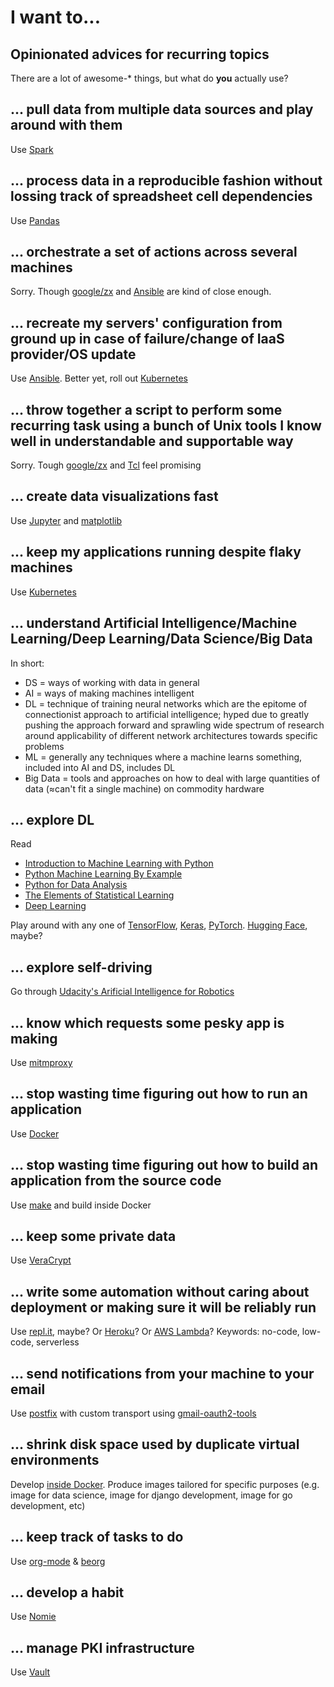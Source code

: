 # I want to...

## Opinionated advices for recurring topics

There are a lot of awesome-* things, but what do __you__ actually use?


## ... pull data from multiple data sources and play around with them

Use [Spark](https://spark.apache.org)

## ... process data in a reproducible fashion without lossing track of spreadsheet cell dependencies

Use [Pandas](https://pandas.pydata.org)

## ... orchestrate a set of actions across several machines

Sorry. Though [google/zx](https://github.com/google/zx) and [Ansible](http://ansible.com) are kind of close enough.

## ... recreate my servers' configuration from ground up in case of failure/change of IaaS provider/OS update

Use [Ansible](http://ansible.com). Better yet, roll out [Kubernetes](https://kubernetes.io)

## ... throw together a script to perform some recurring task using a bunch of Unix tools I know well in understandable and supportable way

Sorry. Tough [google/zx](https://github.com/google/zx) and [Tcl](https://www.tcl.tk) feel promising

## ... create data visualizations fast

Use [Jupyter](https://jupyter.org) and [matplotlib](https://matplotlib.org)

## ... keep my applications running despite flaky machines

Use [Kubernetes](https://kubernetes.io)


## ... understand Artificial Intelligence/Machine Learning/Deep Learning/Data Science/Big Data

In short:
* DS = ways of working with data in general
* AI = ways of making machines intelligent
* DL = technique of training neural networks which are the epitome of connectionist approach to artificial intelligence; hyped due to greatly pushing the approach forward and sprawling wide spectrum of research around applicability of different network architectures towards specific problems
* ML = generally any techniques where a machine learns something, included into AI and DS, includes DL
* Big Data = tools and approaches on how to deal with large quantities of data (≈can't fit a single machine) on commodity hardware

## ... explore DL

Read 
* [Introduction to Machine Learning with Python](https://www.amazon.co.uk/dp/1449369413)
* [Python Machine Learning By Example](https://www.amazon.co.uk/dp/B01MT7ATL5)
* [Python for Data Analysis](https://www.amazon.co.uk/dp/1491957662)
* [The Elements of 
Statistical Learning](https://web.stanford.edu/~hastie/ElemStatLearn/)
* [Deep Learning](https://www.deeplearningbook.org)

Play around with any one of [TensorFlow](https://www.tensorflow.org), [Keras](https://keras.io), [PyTorch](https://pytorch.org). [Hugging Face](https://huggingface.co), maybe?


## ... explore self-driving

Go through [Udacity's Arificial Intelligence for Robotics](https://www.udacity.com/course/artificial-intelligence-for-robotics--cs373)

## ... know which requests some pesky app is making

Use [mitmproxy](https://mitmproxy.org)

## ... stop wasting time figuring out how to run an application

Use [Docker](https://www.docker.com)

## ... stop wasting time figuring out how to build an application from the source code

Use [make](https://www.gnu.org/software/make/manual/html_node/index.html) and build inside Docker


## ... keep some private data

Use [VeraCrypt](https://github.com/veracrypt/VeraCrypt)

## ... write some automation without caring about deployment or making sure it will be reliably run

Use [repl.it](https://replit.com), maybe? Or [Heroku](https://www.heroku.com)? Or [AWS Lambda](https://aws.amazon.com/lambda/)? Keywords: no-code, low-code, serverless

## ... send notifications from your machine to your email

Use [postfix](http://www.postfix.org) with custom transport using [gmail-oauth2-tools](https://github.com/google/gmail-oauth2-tools/tree/master/go/sendgmail)

## ... shrink disk space used by duplicate virtual environments

Develop [inside Docker](https://code.visualstudio.com/docs/remote/containers). Produce images tailored for specific purposes (e.g. image for data science, image for django development, image for go development, etc)

## ... keep track of tasks to do

Use [org-mode](https://orgmode.org) & [beorg](https://beorgapp.com)

## ... develop a habit

Use [Nomie](https://nomie.app)

## ... manage PKI infrastructure

Use [Vault](https://www.vaultproject.io/docs/secrets/pki)
